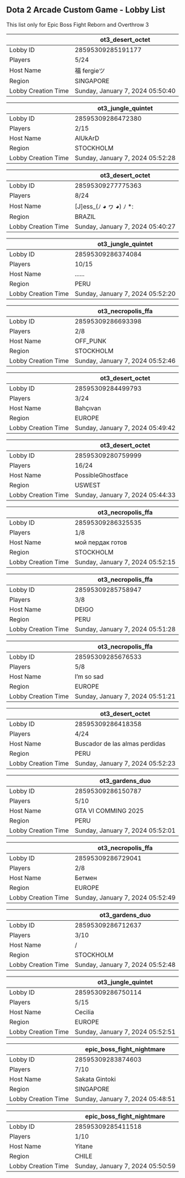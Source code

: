 ## Dota 2 Arcade Custom Game - Lobby List

This list only for Epic Boss Fight Reborn and Overthrow 3

|  | ot3_desert_octet |
| ------ | ------ |
| Lobby ID | 28595309285191177 |
| Players | 5/24 |
| Host Name | 福 fergieツ |
| Region | SINGAPORE |
| Lobby Creation Time | Sunday, January 7, 2024 05:50:40 |


|  | ot3_jungle_quintet |
| ------ | ------ |
| Lobby ID | 28595309286472380 |
| Players | 2/15 |
| Host Name | AlUkArD |
| Region | STOCKHOLM |
| Lobby Creation Time | Sunday, January 7, 2024 05:52:28 |


|  | ot3_desert_octet |
| ------ | ------ |
| Lobby ID | 28595309277775363 |
| Players | 8/24 |
| Host Name | [J]ess_(ﾉ ◕ ヮ ◕) ﾉ *: |
| Region | BRAZIL |
| Lobby Creation Time | Sunday, January 7, 2024 05:40:27 |


|  | ot3_jungle_quintet |
| ------ | ------ |
| Lobby ID | 28595309286374084 |
| Players | 10/15 |
| Host Name | ...... |
| Region | PERU |
| Lobby Creation Time | Sunday, January 7, 2024 05:52:20 |


|  | ot3_necropolis_ffa |
| ------ | ------ |
| Lobby ID | 28595309286693398 |
| Players | 2/8 |
| Host Name | OFF_PUNK |
| Region | STOCKHOLM |
| Lobby Creation Time | Sunday, January 7, 2024 05:52:46 |


|  | ot3_desert_octet |
| ------ | ------ |
| Lobby ID | 28595309284499793 |
| Players | 3/24 |
| Host Name | Bahçıvan |
| Region | EUROPE |
| Lobby Creation Time | Sunday, January 7, 2024 05:49:42 |


|  | ot3_desert_octet |
| ------ | ------ |
| Lobby ID | 28595309280759999 |
| Players | 16/24 |
| Host Name | PossibleGhostface |
| Region | USWEST |
| Lobby Creation Time | Sunday, January 7, 2024 05:44:33 |


|  | ot3_necropolis_ffa |
| ------ | ------ |
| Lobby ID | 28595309286325535 |
| Players | 1/8 |
| Host Name | мой пердак готов |
| Region | STOCKHOLM |
| Lobby Creation Time | Sunday, January 7, 2024 05:52:15 |


|  | ot3_necropolis_ffa |
| ------ | ------ |
| Lobby ID | 28595309285758947 |
| Players | 3/8 |
| Host Name | DEIGO |
| Region | PERU |
| Lobby Creation Time | Sunday, January 7, 2024 05:51:28 |


|  | ot3_necropolis_ffa |
| ------ | ------ |
| Lobby ID | 28595309285676533 |
| Players | 5/8 |
| Host Name | I’m so sad |
| Region | EUROPE |
| Lobby Creation Time | Sunday, January 7, 2024 05:51:21 |


|  | ot3_desert_octet |
| ------ | ------ |
| Lobby ID | 28595309286418358 |
| Players | 4/24 |
| Host Name | Buscador de las almas perdidas |
| Region | PERU |
| Lobby Creation Time | Sunday, January 7, 2024 05:52:23 |


|  | ot3_gardens_duo |
| ------ | ------ |
| Lobby ID | 28595309286150787 |
| Players | 5/10 |
| Host Name | GTA VI COMMING 2025 |
| Region | PERU |
| Lobby Creation Time | Sunday, January 7, 2024 05:52:01 |


|  | ot3_necropolis_ffa |
| ------ | ------ |
| Lobby ID | 28595309286729041 |
| Players | 2/8 |
| Host Name | Бетмен |
| Region | EUROPE |
| Lobby Creation Time | Sunday, January 7, 2024 05:52:49 |


|  | ot3_gardens_duo |
| ------ | ------ |
| Lobby ID | 28595309286712637 |
| Players | 3/10 |
| Host Name | / |
| Region | STOCKHOLM |
| Lobby Creation Time | Sunday, January 7, 2024 05:52:48 |


|  | ot3_jungle_quintet |
| ------ | ------ |
| Lobby ID | 28595309286750114 |
| Players | 5/15 |
| Host Name | Cecilia |
| Region | EUROPE |
| Lobby Creation Time | Sunday, January 7, 2024 05:52:51 |


|  | epic_boss_fight_nightmare |
| ------ | ------ |
| Lobby ID | 28595309283874603 |
| Players | 7/10 |
| Host Name | Sakata Gintoki |
| Region | SINGAPORE |
| Lobby Creation Time | Sunday, January 7, 2024 05:48:51 |


|  | epic_boss_fight_nightmare |
| ------ | ------ |
| Lobby ID | 28595309285411518 |
| Players | 1/10 |
| Host Name | Yitane |
| Region | CHILE |
| Lobby Creation Time | Sunday, January 7, 2024 05:50:59 |


